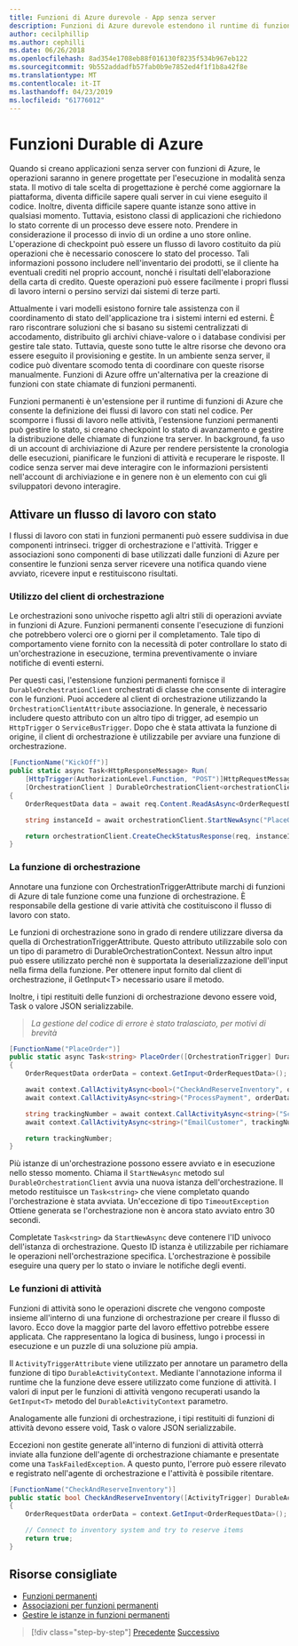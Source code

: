 ```yaml
---
title: Funzioni di Azure durevole - App senza server
description: Funzioni di Azure durevole estendono il runtime di funzioni di Azure per abilitare flussi di lavoro con stati nel codice.
author: cecilphillip
ms.author: cephilli
ms.date: 06/26/2018
ms.openlocfilehash: 8ad354e1708eb88f016130f8235f534b967eb122
ms.sourcegitcommit: 9b552addadfb57fab0b9e7852ed4f1f1b8a42f8e
ms.translationtype: MT
ms.contentlocale: it-IT
ms.lasthandoff: 04/23/2019
ms.locfileid: "61776012"
---
```

# <a name="durable-azure-functions"></a>Funzioni Durable di Azure

Quando si creano applicazioni senza server con funzioni di Azure, le operazioni saranno in genere progettate per l'esecuzione in modalità senza stata. Il motivo di tale scelta di progettazione è perché come aggiornare la piattaforma, diventa difficile sapere quali server in cui viene eseguito il codice. Inoltre, diventa difficile sapere quante istanze sono attive in qualsiasi momento. Tuttavia, esistono classi di applicazioni che richiedono lo stato corrente di un processo deve essere noto. Prendere in considerazione il processo di invio di un ordine a uno store online. L'operazione di checkpoint può essere un flusso di lavoro costituito da più operazioni che è necessario conoscere lo stato del processo. Tali informazioni possono includere nell'inventario dei prodotti, se il cliente ha eventuali crediti nel proprio account, nonché i risultati dell'elaborazione della carta di credito. Queste operazioni può essere facilmente i propri flussi di lavoro interni o persino servizi dai sistemi di terze parti.

Attualmente i vari modelli esistono fornire tale assistenza con il coordinamento di stato dell'applicazione tra i sistemi interni ed esterni. È raro riscontrare soluzioni che si basano su sistemi centralizzati di accodamento, distribuito gli archivi chiave-valore o i database condivisi per gestire tale stato. Tuttavia, queste sono tutte le altre risorse che devono ora essere eseguito il provisioning e gestite. In un ambiente senza server, il codice può diventare scomodo tenta di coordinare con queste risorse manualmente. Funzioni di Azure offre un'alternativa per la creazione di funzioni con state chiamate di funzioni permanenti.

Funzioni permanenti è un'estensione per il runtime di funzioni di Azure che consente la definizione dei flussi di lavoro con stati nel codice. Per scomporre i flussi di lavoro nelle attività, l'estensione funzioni permanenti può gestire lo stato, si creano checkpoint lo stato di avanzamento e gestire la distribuzione delle chiamate di funzione tra server. In background, fa uso di un account di archiviazione di Azure per rendere persistente la cronologia delle esecuzioni, pianificare le funzioni di attività e recuperare le risposte. Il codice senza server mai deve interagire con le informazioni persistenti nell'account di archiviazione e in genere non è un elemento con cui gli sviluppatori devono interagire.

## <a name="triggering-a-stateful-workflow"></a>Attivare un flusso di lavoro con stato

I flussi di lavoro con stati in funzioni permanenti può essere suddivisa in due componenti intrinseci. trigger di orchestrazione e l'attività. Trigger e associazioni sono componenti di base utilizzati dalle funzioni di Azure per consentire le funzioni senza server ricevere una notifica quando viene avviato, ricevere input e restituiscono risultati.

### <a name="working-with-the-orchestration-client"></a>Utilizzo del client di orchestrazione

Le orchestrazioni sono univoche rispetto agli altri stili di operazioni avviate in funzioni di Azure. Funzioni permanenti consente l'esecuzione di funzioni che potrebbero volerci ore o giorni per il completamento. Tale tipo di comportamento viene fornito con la necessità di poter controllare lo stato di un'orchestrazione in esecuzione, termina preventivamente o inviare notifiche di eventi esterni.

Per questi casi, l'estensione funzioni permanenti fornisce il `DurableOrchestrationClient` orchestrati di classe che consente di interagire con le funzioni. Puoi accedere al client di orchestrazione utilizzando la `OrchestrationClientAttribute` associazione. In generale, è necessario includere questo attributo con un altro tipo di trigger, ad esempio un `HttpTrigger` o `ServiceBusTrigger`. Dopo che è stata attivata la funzione di origine, il client di orchestrazione è utilizzabile per avviare una funzione di orchestrazione.

```csharp
[FunctionName("KickOff")]
public static async Task<HttpResponseMessage> Run(
    [HttpTrigger(AuthorizationLevel.Function, "POST")]HttpRequestMessage req,
    [OrchestrationClient ] DurableOrchestrationClient<orchestrationClient>)
{
    OrderRequestData data = await req.Content.ReadAsAsync<OrderRequestData>();

    string instanceId = await orchestrationClient.StartNewAsync("PlaceOrder", data);

    return orchestrationClient.CreateCheckStatusResponse(req, instanceId);
}
```

### <a name="the-orchestrator-function"></a>La funzione di orchestrazione

Annotare una funzione con OrchestrationTriggerAttribute marchi di funzioni di Azure di tale funzione come una funzione di orchestrazione. È responsabile della gestione di varie attività che costituiscono il flusso di lavoro con stato.

Le funzioni di orchestrazione sono in grado di rendere utilizzare diversa da quella di OrchestrationTriggerAttribute. Questo attributo utilizzabile solo con un tipo di parametro di DurableOrchestrationContext. Nessun altro input può essere utilizzato perché non è supportata la deserializzazione dell'input nella firma della funzione. Per ottenere input fornito dal client di orchestrazione, il GetInput\<T\> necessario usare il metodo.

Inoltre, i tipi restituiti delle funzioni di orchestrazione devono essere void, Task o valore JSON serializzabile.

> *La gestione del codice di errore è stato tralasciato, per motivi di brevità*

```csharp
[FunctionName("PlaceOrder")]
public static async Task<string> PlaceOrder([OrchestrationTrigger] DurableOrchestrationContext context)
{
    OrderRequestData orderData = context.GetInput<OrderRequestData>();

    await context.CallActivityAsync<bool>("CheckAndReserveInventory", orderData);
    await context.CallActivityAsync<string>("ProcessPayment", orderData);

    string trackingNumber = await context.CallActivityAsync<string>("ScheduleShipping", orderData);
    await context.CallActivityAsync<string>("EmailCustomer", trackingNumber);

    return trackingNumber;
}
```

Più istanze di un'orchestrazione possono essere avviato e in esecuzione nello stesso momento. Chiama il `StartNewAsync` metodo sul `DurableOrchestrationClient` avvia una nuova istanza dell'orchestrazione. Il metodo restituisce un `Task<string>` che viene completato quando l'orchestrazione è stata avviata. Un'eccezione di tipo `TimeoutException` Ottiene generata se l'orchestrazione non è ancora stato avviato entro 30 secondi.

Completate `Task<string>` da `StartNewAsync` deve contenere l'ID univoco dell'istanza di orchestrazione. Questo ID istanza è utilizzabile per richiamare le operazioni nell'orchestrazione specifica. L'orchestrazione è possibile eseguire una query per lo stato o inviare le notifiche degli eventi.

### <a name="the-activity-functions"></a>Le funzioni di attività

Funzioni di attività sono le operazioni discrete che vengono composte insieme all'interno di una funzione di orchestrazione per creare il flusso di lavoro. Ecco dove la maggior parte del lavoro effettivo potrebbe essere applicata. Che rappresentano la logica di business, lungo i processi in esecuzione e un puzzle di una soluzione più ampia.

Il `ActivityTriggerAttribute` viene utilizzato per annotare un parametro della funzione di tipo `DurableActivityContext`. Mediante l'annotazione informa il runtime che la funzione deve essere utilizzato come funzione di attività. I valori di input per le funzioni di attività vengono recuperati usando la `GetInput<T>` metodo del `DurableActivityContext` parametro.

Analogamente alle funzioni di orchestrazione, i tipi restituiti di funzioni di attività devono essere void, Task o valore JSON serializzabile.

Eccezioni non gestite generate all'interno di funzioni di attività otterrà inviate alla funzione dell'agente di orchestrazione chiamante e presentate come una `TaskFailedException`. A questo punto, l'errore può essere rilevato e registrato nell'agente di orchestrazione e l'attività è possibile ritentare.

```csharp
[FunctionName("CheckAndReserveInventory")]
public static bool CheckAndReserveInventory([ActivityTrigger] DurableActivityContext context)
{
    OrderRequestData orderData = context.GetInput<OrderRequestData>();

    // Connect to inventory system and try to reserve items
    return true;
}
```

## <a name="recommended-resources"></a>Risorse consigliate

* [Funzioni permanenti](https://docs.microsoft.com/azure/azure-functions/durable-functions-overview)
* [Associazioni per funzioni permanenti](https://docs.microsoft.com/azure/azure-functions/durable-functions-bindings)
* [Gestire le istanze in funzioni permanenti](https://docs.microsoft.com/azure/azure-functions/durable-functions-instance-management)

>[!div class="step-by-step"]
>[Precedente](event-grid.md)
>[Successivo](orchestration-patterns.md)